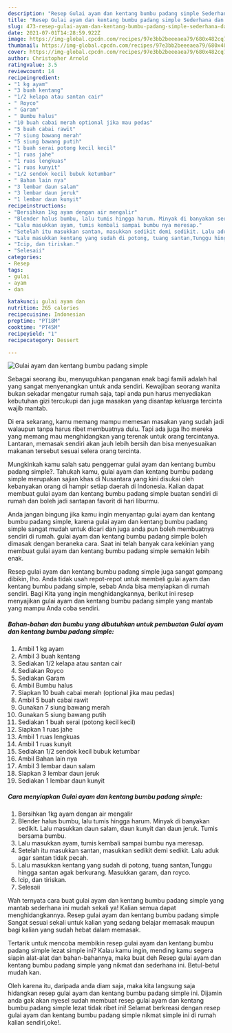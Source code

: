 ```yaml
---
description: "Resep Gulai ayam dan kentang bumbu padang simple Sederhana dan Mudah Dibuat"
title: "Resep Gulai ayam dan kentang bumbu padang simple Sederhana dan Mudah Dibuat"
slug: 473-resep-gulai-ayam-dan-kentang-bumbu-padang-simple-sederhana-dan-mudah-dibuat
date: 2021-07-01T14:28:59.922Z
image: https://img-global.cpcdn.com/recipes/97e3bb2beeeaea79/680x482cq70/gulai-ayam-dan-kentang-bumbu-padang-simple-foto-resep-utama.jpg
thumbnail: https://img-global.cpcdn.com/recipes/97e3bb2beeeaea79/680x482cq70/gulai-ayam-dan-kentang-bumbu-padang-simple-foto-resep-utama.jpg
cover: https://img-global.cpcdn.com/recipes/97e3bb2beeeaea79/680x482cq70/gulai-ayam-dan-kentang-bumbu-padang-simple-foto-resep-utama.jpg
author: Christopher Arnold
ratingvalue: 3.5
reviewcount: 14
recipeingredient:
- "1 kg ayam"
- "3 buah kentang"
- "1/2 kelapa atau santan cair"
- " Royco"
- " Garam"
- " Bumbu halus"
- "10 buah cabai merah optional jika mau pedas"
- "5 buah cabai rawit"
- "7 siung bawang merah"
- "5 siung bawang putih"
- "1 buah serai potong kecil kecil"
- "1 ruas jahe"
- "1 ruas lengkuas"
- "1 ruas kunyit"
- "1/2 sendok kecil bubuk ketumbar"
- " Bahan lain nya"
- "3 lembar daun salam"
- "3 lembar daun jeruk"
- "1 lembar daun kunyit"
recipeinstructions:
- "Bersihkan 1kg ayam dengan air mengalir"
- "Blender halus bumbu, lalu tumis hingga harum. Minyak di banyakan sedikit. Lalu masukkan daun salam, daun kunyit dan daun jeruk. Tumis bersama bumbu."
- "Lalu masukkan ayam, tumis kembali sampai bumbu nya meresap."
- "Setelah itu masukkan santan, masukkan sedikit demi sedikit. Lalu aduk agar santan tidak pecah."
- "Lalu masukkan kentang yang sudah di potong, tuang santan,Tunggu hingga santan agak berkurang. Masukkan garam, dan royco."
- "Icip, dan tiriskan."
- "Selesaii"
categories:
- Resep
tags:
- gulai
- ayam
- dan

katakunci: gulai ayam dan 
nutrition: 265 calories
recipecuisine: Indonesian
preptime: "PT18M"
cooktime: "PT45M"
recipeyield: "1"
recipecategory: Dessert

---
```



![Gulai ayam dan kentang bumbu padang simple](https://img-global.cpcdn.com/recipes/97e3bb2beeeaea79/680x482cq70/gulai-ayam-dan-kentang-bumbu-padang-simple-foto-resep-utama.jpg)

Sebagai seorang ibu, menyuguhkan panganan enak bagi famili adalah hal yang sangat menyenangkan untuk anda sendiri. Kewajiban seorang  wanita bukan sekadar mengatur rumah saja, tapi anda pun harus menyediakan kebutuhan gizi tercukupi dan juga masakan yang disantap keluarga tercinta wajib mantab.

Di era  sekarang, kamu memang mampu memesan masakan yang sudah jadi walaupun tanpa harus ribet membuatnya dulu. Tapi ada juga lho mereka yang memang mau menghidangkan yang terenak untuk orang tercintanya. Lantaran, memasak sendiri akan jauh lebih bersih dan bisa menyesuaikan makanan tersebut sesuai selera orang tercinta. 



Mungkinkah kamu salah satu penggemar gulai ayam dan kentang bumbu padang simple?. Tahukah kamu, gulai ayam dan kentang bumbu padang simple merupakan sajian khas di Nusantara yang kini disukai oleh kebanyakan orang di hampir setiap daerah di Indonesia. Kalian dapat membuat gulai ayam dan kentang bumbu padang simple buatan sendiri di rumah dan boleh jadi santapan favorit di hari liburmu.

Anda jangan bingung jika kamu ingin menyantap gulai ayam dan kentang bumbu padang simple, karena gulai ayam dan kentang bumbu padang simple sangat mudah untuk dicari dan juga anda pun boleh membuatnya sendiri di rumah. gulai ayam dan kentang bumbu padang simple boleh dimasak dengan beraneka cara. Saat ini telah banyak cara kekinian yang membuat gulai ayam dan kentang bumbu padang simple semakin lebih enak.

Resep gulai ayam dan kentang bumbu padang simple juga sangat gampang dibikin, lho. Anda tidak usah repot-repot untuk membeli gulai ayam dan kentang bumbu padang simple, sebab Anda bisa menyiapkan di rumah sendiri. Bagi Kita yang ingin menghidangkannya, berikut ini resep menyajikan gulai ayam dan kentang bumbu padang simple yang mantab yang mampu Anda coba sendiri.

<!--inarticleads1-->

##### Bahan-bahan dan bumbu yang dibutuhkan untuk pembuatan Gulai ayam dan kentang bumbu padang simple:

1. Ambil 1 kg ayam
1. Ambil 3 buah kentang
1. Sediakan 1/2 kelapa atau santan cair
1. Sediakan  Royco
1. Sediakan  Garam
1. Ambil  Bumbu halus
1. Siapkan 10 buah cabai merah (optional jika mau pedas)
1. Ambil 5 buah cabai rawit
1. Gunakan 7 siung bawang merah
1. Gunakan 5 siung bawang putih
1. Sediakan 1 buah serai (potong kecil kecil)
1. Siapkan 1 ruas jahe
1. Ambil 1 ruas lengkuas
1. Ambil 1 ruas kunyit
1. Sediakan 1/2 sendok kecil bubuk ketumbar
1. Ambil  Bahan lain nya
1. Ambil 3 lembar daun salam
1. Siapkan 3 lembar daun jeruk
1. Sediakan 1 lembar daun kunyit




<!--inarticleads2-->

##### Cara menyiapkan Gulai ayam dan kentang bumbu padang simple:

1. Bersihkan 1kg ayam dengan air mengalir
1. Blender halus bumbu, lalu tumis hingga harum. Minyak di banyakan sedikit. Lalu masukkan daun salam, daun kunyit dan daun jeruk. Tumis bersama bumbu.
1. Lalu masukkan ayam, tumis kembali sampai bumbu nya meresap.
1. Setelah itu masukkan santan, masukkan sedikit demi sedikit. Lalu aduk agar santan tidak pecah.
1. Lalu masukkan kentang yang sudah di potong, tuang santan,Tunggu hingga santan agak berkurang. Masukkan garam, dan royco.
1. Icip, dan tiriskan.
1. Selesaii




Wah ternyata cara buat gulai ayam dan kentang bumbu padang simple yang mantab sederhana ini mudah sekali ya! Kalian semua dapat menghidangkannya. Resep gulai ayam dan kentang bumbu padang simple Sangat sesuai sekali untuk kalian yang sedang belajar memasak maupun bagi kalian yang sudah hebat dalam memasak.

Tertarik untuk mencoba membikin resep gulai ayam dan kentang bumbu padang simple lezat simple ini? Kalau kamu ingin, mending kamu segera siapin alat-alat dan bahan-bahannya, maka buat deh Resep gulai ayam dan kentang bumbu padang simple yang nikmat dan sederhana ini. Betul-betul mudah kan. 

Oleh karena itu, daripada anda diam saja, maka kita langsung saja hidangkan resep gulai ayam dan kentang bumbu padang simple ini. Dijamin anda gak akan nyesel sudah membuat resep gulai ayam dan kentang bumbu padang simple lezat tidak ribet ini! Selamat berkreasi dengan resep gulai ayam dan kentang bumbu padang simple nikmat simple ini di rumah kalian sendiri,oke!.


